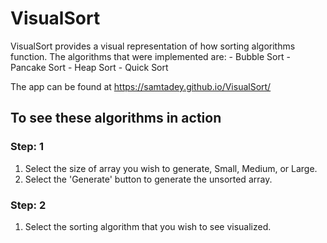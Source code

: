 # VisualSort

VisualSort provides a visual representation of how sorting algorithms function. The 
algorithms that were implemented are:
    - Bubble Sort
    - Pancake Sort
    - Heap Sort
    - Quick Sort

The app can be found at https://samtadey.github.io/VisualSort/

## To see these algorithms in action
 
### Step: 1
1. Select the size of array you wish to generate, Small, Medium, or Large.
2. Select the 'Generate' button to generate the unsorted array.

### Step: 2
1. Select the sorting algorithm that you wish to see visualized.
